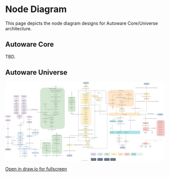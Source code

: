 # Node Diagram

This page depicts the node diagram designs for Autoware Core/Universe architecture.

## Autoware Core

TBD.

## Autoware Universe

![Node diagram](node-diagram/overall-node-diagram-autoware-universe.drawio.svg)

[Open in draw.io for fullscreen](https://app.diagrams.net/#Htier4%2Fautoware-documentation%2Ftier4%2Fmain%2Fdocs%2Fdesign%2Fnode-diagram%2Foverall-node-diagram-autoware-universe.drawio.svg)
